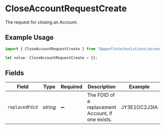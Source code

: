 # CloseAccountRequestCreate

The request for closing an Account.

## Example Usage

```typescript
import { CloseAccountRequestCreate } from "@apexfintechsolutions/ascend-sdk/models/components";

let value: CloseAccountRequestCreate = {};
```

## Fields

| Field                                             | Type                                              | Required                                          | Description                                       | Example                                           |
| ------------------------------------------------- | ------------------------------------------------- | ------------------------------------------------- | ------------------------------------------------- | ------------------------------------------------- |
| `replacedFdid`                                    | *string*                                          | :heavy_minus_sign:                                | The FDID of a replacement Account, if one exists. | JY3E1OC2J3IA                                      |